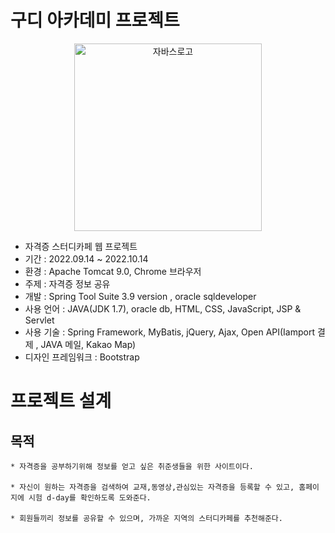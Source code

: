# 구디 아카데미 프로젝트
<p align="center" dir="auto">
<img width="300" alt="자바스로고" src="https://user-images.githubusercontent.com/91714677/197428489-b6dba730-ecef-43d4-a90a-3bc0ea17a45b.png" >
</p>

- 자격증 스터디카페 웹 프로젝트
- 기간 : 2022.09.14 ~ 2022.10.14
- 환경 : Apache Tomcat 9.0, Chrome 브라우저
- 주제 : 자격증 정보 공유
- 개발 : Spring Tool Suite 3.9 version , oracle sqldeveloper
- 사용 언어 : JAVA(JDK 1.7), oracle db, HTML, CSS, JavaScript, JSP & Servlet
- 사용 기술 : Spring Framework, MyBatis, jQuery, Ajax, Open API(Iamport 결제 , JAVA 메일, Kakao Map)
- 디자인 프레임워크 : Bootstrap

# 프로젝트 설계

<h2>목적</h2>
<div class="snippet-clipboard-content notranslate position-relative overflow-auto"><pre class="notranslate"><code>* 자격증을 공부하기위해 정보를 얻고 싶은 취준생들을 위한 사이트이다.
</code><br><code>* 자신이 원하는 자격증을 검색하여 교재,동영상,관심있는 자격증을 등록할 수 있고, 홈페이지에 시험 d-day를 확인하도록 도와준다.
</code><br><code>* 회원들끼리 정보를 공유할 수 있으며, 가까운 지역의 스터디카페를 추천해준다.
</code>
</pre><div class="zeroclipboard-container position-absolute right-0 top-0">
    <clipboard-copy aria-label="Copy" class="ClipboardButton btn js-clipboard-copy m-2 p-0 tooltipped-no-delay" data-copy-feedback="Copied!" data-tooltip-direction="w" value="* 여기 " tabindex="0" role="button" style="display: none;">
      <svg aria-hidden="true" height="16" viewBox="0 0 16 16" version="1.1" width="16" data-view-component="true" class="octicon octicon-copy js-clipboard-copy-icon m-2">
    <path fill-rule="evenodd" d="M0 6.75C0 5.784.784 5 1.75 5h1.5a.75.75 0 010 1.5h-1.5a.25.25 0 00-.25.25v7.5c0 .138.112.25.25.25h7.5a.25.25 0 00.25-.25v-1.5a.75.75 0 011.5 0v1.5A1.75 1.75 0 019.25 16h-7.5A1.75 1.75 0 010 14.25v-7.5z"></path><path fill-rule="evenodd" d="M5 1.75C5 .784 5.784 0 6.75 0h7.5C15.216 0 16 .784 16 1.75v7.5A1.75 1.75 0 0114.25 11h-7.5A1.75 1.75 0 015 9.25v-7.5zm1.75-.25a.25.25 0 00-.25.25v7.5c0 .138.112.25.25.25h7.5a.25.25 0 00.25-.25v-7.5a.25.25 0 00-.25-.25h-7.5z"></path>
</svg>
      <svg aria-hidden="true" height="16" viewBox="0 0 16 16" version="1.1" width="16" data-view-component="true" class="octicon octicon-check js-clipboard-check-icon color-fg-success d-none m-2">
    <path fill-rule="evenodd" d="M13.78 4.22a.75.75 0 010 1.06l-7.25 7.25a.75.75 0 01-1.06 0L2.22 9.28a.75.75 0 011.06-1.06L6 10.94l6.72-6.72a.75.75 0 011.06 0z"></path>
</svg>
    </clipboard-copy>
  </div></div>

